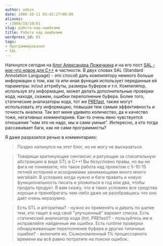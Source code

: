 ```yaml
---
author: admin
date: 2006-10-11 03:42:27+00:00
aliases:
- /2006/10/10/81
slug: работа-над-ошибками
title: Работа над ошибками
wordpress_id: 81
tags:
- Программирование
- SAL
---
```


Наткнулся сегодня на [блог Александра Ложечкина](http://blogs.gotdotnet.ru/personal/allo/default.aspx) и на его пост [SAL - кое-что новое для С++](http://blogs.gotdotnet.ru/personal/allo/PermaLink.aspx?guid=c4109f02-87fc-421d-b322-34b2f7ce4719) в частности. В двух словах SAL (Standard Annotation Language) - это способ дать компилятору немного больше информации о том, как та или иная функция использует переданные ей параметры: in/out аттрибуты, размеры буферов и т.п. Компилятор, используя эту информацию, может делать дополнительные проверки кода, находя, скажем, ошибки переполнение буфера. Более того, статические анализаторы кода, тот же [PREfast](http://www.microsoft.com/whdc/devtools/tools/PREfast.mspx), также могут использовать эту информацию, повышая тем самым эффективность и точность анализа. Так вот меня удивило количество, да и качество тоже, негативных комментариев. Как-то очень явно чувствуется отношение "нам это не надо, мы и сами умные". Интересно, а кто тогда рассаживает баги, как не сами программисты?

Я даже разразился речью в комментариях:

> Поздно наткнулся на этот блог, но не могу не высказаться.

> Товарищи критикующие синтаксис и ратующие за спасительную абстракцию в виде STL в C++! Вы безусловно правы, но вы ни фига не понимаете, что такое работа над проектом с 5-10-15 летней историей и исходниками занимающими много много мегабайт. В условиях когда нужно и баги править и новую функциональность писать и уложиться в год или два, чтобы продать продукт. Я вам скажу, что в таких условиях все средства хороши и пренебрегать чем-либо даже не разобравшись что оно даёт очень неразумно. 

> Есть STL и алгоритмы? - нужно их применять и давать по шапке тем, кто тащит в код свой "улучшенный" вариант списка. Есть статический анализатор кода (lint, PREfast)? - пользуйтесь им и исправляйте найденные им ошибки. Есть runtime проверки обнаруживающие переполнение буфера и другие типичные ошибки? - включите их. Съэкономленный 1% процессорного времени вы всё равно потратите на поиски ошибок.
